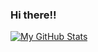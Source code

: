### Hi there!!

<!--
**awinml/awinml** is a ✨ _special_ ✨ repository because its `README.md` (this file) appears on your GitHub profile.

Here are some ideas to get you started:

- 🔭 I’m currently working on ...
- 🌱 I’m currently learning ...
- 👯 I’m looking to collaborate on ...
- 🤔 I’m looking for help with ...
- 💬 Ask me about ...
- 📫 How to reach me: ...
- 😄 Pronouns: ...
- ⚡ Fun fact: ...

![](https://komarev.com/ghpvc/?username=awinml&color=green&style=for-the-badge&label=Profile+Views)
-->
[![My GitHub Stats](https://github-readme-stats.vercel.app/api/?username=awinml&count_private=true&show_icons=true&hide_rank=true&include_all_commits=true)]()
